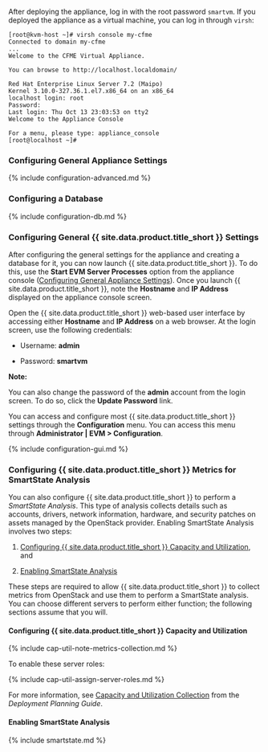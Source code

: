 After deploying the appliance, log in with the root password `smartvm`.
If you deployed the appliance as a virtual machine, you can log in
through `virsh`:

    [root@kvm-host ~]# virsh console my-cfme
    Connected to domain my-cfme
    ...
    Welcome to the CFME Virtual Appliance.

    You can browse to http://localhost.localdomain/

    Red Hat Enterprise Linux Server 7.2 (Maipo)
    Kernel 3.10.0-327.36.1.el7.x86_64 on an x86_64
    localhost login: root
    Password:
    Last login: Thu Oct 13 23:03:53 on tty2
    Welcome to the Appliance Console

    For a menu, please type: appliance_console
    [root@localhost ~]#

### Configuring General Appliance Settings

{% include configuration-advanced.md %}

### Configuring a Database

{% include configuration-db.md %}

### Configuring General {{ site.data.product.title_short }} Settings

After configuring the general settings for the appliance and creating a
database for it, you can now launch {{ site.data.product.title_short }}. To do this, use the
**Start EVM Server Processes** option from the appliance console
([Configuring General Appliance
Settings](#configuring_general_appliance_settings)). Once you launch
{{ site.data.product.title_short }}, note the **Hostname** and **IP Address** displayed on
the appliance console screen.

Open the {{ site.data.product.title_short }} web-based user interface by accessing either
**Hostname** and **IP Address** on a web browser. At the login screen,
use the following credentials:

  - Username: **admin**

  - Password: **smartvm**

**Note:**

You can also change the password of the **admin** account from the login
screen. To do so, click the **Update Password** link.

You can access and configure most {{ site.data.product.title_short }} settings through the
**Configuration** menu. You can access this menu through **Administrator | EVM > Configuration**.

{% include configuration-gui.md %}

### Configuring {{ site.data.product.title_short }} Metrics for SmartState Analysis

You can also configure {{ site.data.product.title_short }} to perform a *SmartState
Analysis*. This type of analysis collects details such as accounts,
drivers, network information, hardware, and security patches on assets
managed by the OpenStack provider. Enabling SmartState Analysis involves
two steps:

1.  [Configuring {{ site.data.product.title_short }} Capacity and Utilization](#cf-caputils), and

2.  [Enabling SmartState Analysis](#cf-smartproxy)

These steps are required to allow {{ site.data.product.title_short }} to collect
metrics from OpenStack and use them to perform a SmartState analysis.
You can choose different servers to perform either function; the
following sections assume that you will.

#### Configuring {{ site.data.product.title_short }} Capacity and Utilization

{% include cap-util-note-metrics-collection.md %}

To enable these server roles:

{% include cap-util-assign-server-roles.md %}

For more information, see [Capacity and Utilization Collection](https://access.redhat.com/documentation/en/red-hat-cloudforms/4.1/deployment-planning-guide/#capacity_and_utilization_collection)
from the *Deployment Planning Guide*.

#### Enabling SmartState Analysis

{% include smartstate.md %}
